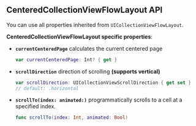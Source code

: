 ## CenteredCollectionViewFlowLayout API
You can use all properties inherited from `UICollectionViewFlowLayout`.

**CenteredCollectionViewFlowLayout specific properties**:

* **`currentCenteredPage`** calculates the current centered page
  ```Swift
  var currentCenteredPage: Int? { get }
  ```

* **`scrollDirection`** direction of scrolling **(supports vertical)**
  ```Swift
  var scrollDirection: UICollectionViewScrollDirection { get set }
  // default: .horizontal
  ```

* **`scrollTo(index: animated:)`** programmatically scrolls to a cell at a specified index.
  ```Swift
  func scrollTo(index: Int, animated: Bool)
  ```
